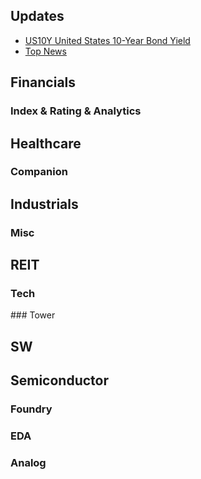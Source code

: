 <script type="text/javascript" src="https://s3.tradingview.com/tv.js"></script>
<script type="text/javascript">
function widget(symbol) {
  new TradingView.widget(
  {
  "height": 610,
  "width": "100%",
  "symbol": symbol,
  "timezone": "Etc/UTC",
  "theme": "light",
  "style": "2",
  "locale": "en",
  "toolbar_bg": "#f1f3f6",
  "enable_publishing": true,
  "withdateranges": true,
  "range": "3M",
  "hide_side_toolbar": false,
  "allow_symbol_change": true,
  "studies": [
    "STD;Bollinger_Bands",
    "STD;MACD",
    "STD;RSI"
  ],
  "show_popup_button": true,
  "popup_width": "1000",
  "popup_height": "950",
  "container_id": symbol,
  "details": true,
  }
  );
}
</script>

## Updates

- [US10Y United States 10-Year Bond Yield](https://seekingalpha.com/symbol/US10Y)
- [Top News](https://seekingalpha.com/market-news/top-news)

## Financials
### Index & Rating & Analytics
   <div id="MCO"></div>
   <div id="MSCI"></div>
   <div id="SPGI"></div>

## Healthcare

### Companion
   <div id="IDXX"></div>
   <div id="ZTS"></div>


## Industrials


### Misc
   <div id="CPRT"></div>
   <div id="HEI"></div>

## REIT

### Tech
   <div id="CSGP"></div>
### Tower
   <div id="AMT"></div>
   <div id="SBAC"></div>

## SW
  <div id="ADSK"></div>
  <div id="VRSN"></div>

## Semiconductor

### Foundry
  <div id="ASML"></div>
  <div id="TSM"></div>

### EDA
  <div id="CDNS"></div>
  <div id="SNPS"></div>


### Analog
  <div id="ADI"></div>
  <div id="TXN"></div>



<script type="text/javascript">
widget("VRSN")
widget("ADSK")
widget("ASML")
widget("TSM")
widget("ADI")
widget("TXN")
widget("CSGP")
widget("AMT")
widget("SBAC")
widget("CDNS")
widget("SNPS")
widget("MCO")
widget("MSCI")
widget("SPGI")
widget("HEI")
widget("CPRT")
widget("IDXX")
widget("ZTS")
</script>
